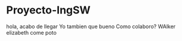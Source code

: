 # Proyecto-IngSW
hola, acabo de llegar
Yo tambien
que bueno
Como colaboro?
WAlker
elizabeth come poto